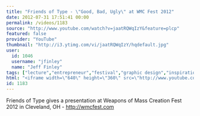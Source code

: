 ```yaml
---
title: "Friends of Type - \"Good, Bad, Ugly\" at WMC Fest 2012"
date: 2012-07-31 17:51:41 00:00
permalink: /videos/1183
source: "http://www.youtube.com/watch?v=jaatRQWqIzY&feature=plcp"
featured: false
provider: "YouTube"
thumbnail: "http://i3.ytimg.com/vi/jaatRQWqIzY/hqdefault.jpg"
user:
  id: 1046
  username: "jfinley"
  name: "Jeff Finley"
tags: ["lecture","entrepreneur","festival","graphic design","inspirational","design conference","wmc fest","cleveland","speaker","diy","ohio","midwest"]
html: "<iframe width=\"640\" height=\"360\" src=\"http://www.youtube.com/embed/jaatRQWqIzY?wmode=transparent&fs=1&feature=oembed\" frameborder=\"0\" allowfullscreen></iframe>"
id: 1183
---
```


Friends of Type gives a presentation at Weapons of Mass Creation Fest 2012 in Cleveland, OH - http://wmcfest.com